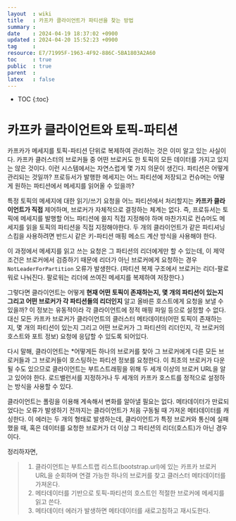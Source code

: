 ```yaml
---
layout  : wiki
title   : 카프카 클라이언트가 파티션을 찾는 방법 
summary : 
date    : 2024-04-19 18:37:02 +0900
updated : 2024-04-20 15:52:23 +0900
tag     : 
resource: E7/71995F-1963-4F92-886C-5BA1803A2A60
toc     : true
public  : true
parent  : 
latex   : false
---
```

* TOC
{:toc}

# 카프카 클라이언트와 토픽-파티션

카프카가 메세지를 토픽-파티션 단위로 복제하여 관리하는 것은 이미 알고 있는 사실이다. 카프카 클러스터의 브로커들 중 어떤 브로커도 한 토픽의 모든 데이터를 가지고 있지는 않은 것이다. 이런 시스템에서는 자연스럽게 몇 가지 의문이 생긴다. 파티션은 어떻게 관리되는 것일까? 프로듀서가 발행한 메세지는 어느 파티션에 저장되고 컨슈머는 어떻게 원하는 파티션에서 메세지를 읽어올 수 있을까?

특정 토픽의 메세지에 대한 읽기/쓰기 요청을 어느 파티션에서 처리할지는 **카프카 클라이언트가 직접** 제어하며, 브로커가 자체적으로 결정하는 체계는 없다. 즉, 프로듀서는 토픽에 메세지를 발행할 어느 파티션에 쓸지 직접 지정해야 하며 마찬가지로 컨슈머도 메세지를 읽을 토픽의 파티션을 직접 지정해야한다. 두 개의 클라이언트가 같은 파티셔닝 스킴을 사용하려면 반드시 같은 키-파티션 매핑 메소드 계산 방식을 사용해야 한다.

이 과정에서 메세지를 읽고 쓰는 요청은 그 파티션의 리더에게만 할 수 있는데, 이 제약 조건은 브로커에서 검증하기 때문에 리더가 아닌 브로커에게 요청하는 경우 `NotLeaderForPartition` 오류가 발생한다. (파티션 복제 구조에서 브로커는 리더-팔로워로 나눠진다. 팔로워는 리더에 쓰여진 메세지를 복제하여 저장한다.)

그렇다면 클라이언트는 어떻게 **현재 어떤 토픽이 존재하는지, 몇 개의 파티션이 있는지 그리고 어떤 브로커가 각 파티션들의 리더인지** 알고 올바른 호스트에게 요청을 보낼 수 있을까? 이 정보는 유동적이라 각 클라이언트에 정적 매핑 파일 등으로 설정할 수 없다. 대신 모든 카프카 브로커가 클라이언트의 클러스터 메타데이터(어떤 토픽이 존재하는지, 몇 개의 파티션이 있는지 그리고 어떤 브로커가 그 파티션의 리더인지, 각 브로커의 호스트와 포트 정보) 요청에 응답할 수 있도록 되어있다.

다시 말해, 클라이언트는 *어떻게든 하나의 브로커를 찾아 그 브로커에게 다른 모든 브로커들과 그 브로커들이 호스팅하는 파티션 정보를 요청한다. 이 최초의 브로커가 다운될 수도 있으므로 클라이언트는 부트스트래핑을 위해 두 세개 이상의 브로커 URL을 알고 있어야 한다. 로드밸런서를 지정하거나 두 세개의 카프카 호스트를 정적으로 설정하는 방식을 사용할 수 있다.

클라이언트는 폴링을 이용해 계속해서 변화를 알아낼 필요는 없다. 메타데이터가 만료되었다는 오류가 발생하기 전까지는 클라이언트가 처음 구동될 때 가져온 메타데이터를 캐싱한다. 이 에러는 두 개의 형태로 발생하는데, 클라이언트가 특정 브로커와 통신에 실패했을 때, 혹은 데이터를 요청한 브로커가 더 이상 그 파티션의 리더(호스트)가 아닌 경우이다. 

정리하자면,


>1. 클라이언트는 부트스트랩 리스트(bootstrap.url)에 있는 카프카 브로커 URL을 순회하며 연결 가능한 하나의 브로커를 찾고 클러스터 메타데이터를 가져온다.
>2. 메타데이터를 기반으로 토픽-파티션의 호스트인 적절한 브로커에 메세지를 읽고 쓴다.
>3. 메타데이터 에러가 발생하면 메타데이터를 새로고침하고 재시도한다.
